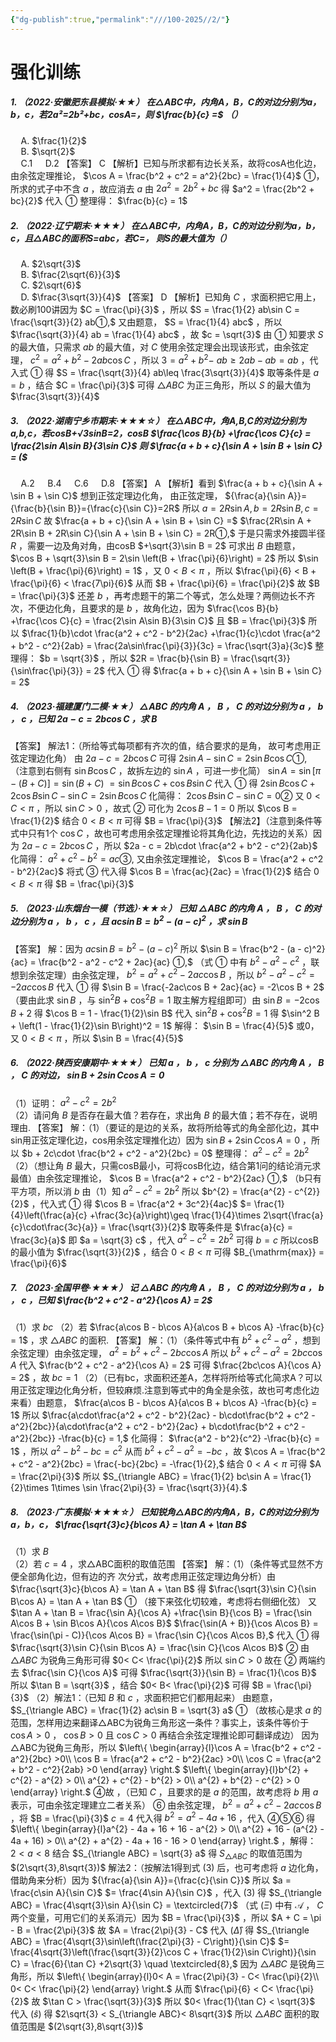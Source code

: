```yaml
---
{"dg-publish":true,"permalink":"///100-2025//2/"}
---
```



# 强化训练
##### 1. （2022·安徽肥东县模拟·★★） 在△ABC中，内角A，B，C的对边分别为a，b，c，若2a²=2b²+bc，cosA=，则  $\frac{b}{c} =$  （）
$\quad$A.  $\frac{1}{2}$  
$\quad$B.  $\sqrt{2}$  
$\quad$C.1 
$\quad$D.2
【答案】 C
【解析】已知与所求都有边长关系，故将cosA也化边，由余弦定理推论，  $\cos A = \frac{b^2 + c^2 = a^2}{2bc} = \frac{1}{4}$  ①，所求的式子中不含  $a$  ，故应消去  $a$  由  $2a^{2} = 2b^{2} + bc$  得  $a^2 = \frac{2b^2 + bc}{2}$  代入  $①$  整理得：  $\frac{b}{c} = 1$
##### 2. （2022·辽宁期末·★★★） 在△ABC中，内角A，B，C的对边分别为a，b，c，且△ABC的面积S=abc，若C=， 则S的最大值为（）
$\quad$A.  $2\sqrt{3}$  
$\quad$B.  $\frac{2\sqrt{6}}{3}$  
$\quad$C.  $2\sqrt{6}$  
$\quad$D.  $\frac{3\sqrt{3}}{4}$
【答案】 D
【解析】已知角  $C$  ，求面积把它用上，数必刷100讲因为  $C = \frac{\pi}{3}$  ，所以  $S = \frac{1}{2} ab\sin C = \frac{\sqrt{3}}{2} ab①,$  又由题意，  $S = \frac{1}{4} abc$  ，所以  $\frac{\sqrt{3}}{4} ab = \frac{1}{4} abc$  ，故  $c = \sqrt{3}$  由  $①$  知要求  $S$  的最大值，只需求  $ab$  的最大值，对  $C$  使用余弦定理会出现该形式，由余弦定理，  $c^{2} = a^{2} + b^{2} - 2ab\cos C$  ，所以  $3 = a^{2} + b^{2}-$ $ab\geq 2ab - ab = ab$  ，代入式  $①$  得  $S = \frac{\sqrt{3}}{4} ab\leq \frac{3\sqrt{3}}{4}$  取等条件是  $a = b$  ，结合  $C = \frac{\pi}{3}$  可得  $\triangle ABC$  为正三角形，所以  $S$  的最大值为  $\frac{3\sqrt{3}}{4}$
##### 3. （2022·湖南宁乡市期末·★★★☆） 在△ABC中，角A,B,C的对边分别为a,b,c，若cosB+√3sinB=2，cosB  $\frac{\cos B}{b} +\frac{\cos C}{c} = \frac{2\sin A\sin B}{3\sin C}$  则 $\frac{a + b + c}{\sin A + \sin B + \sin C} = ($
$\quad$A.2 
$\quad$B.4 
$\quad$C.6 
$\quad$D.8
【答案】 A
【解析】看到  $\frac{a + b + c}{\sin A + \sin B + \sin C}$  想到正弦定理边化角，
由正弦定理，  ${\frac{a}{\sin A}}={\frac{b}{\sin B}}={\frac{c}{\sin C}}=2R$  所以  $a = 2R\sin A,b = 2R\sin B,c = 2R\sin C$  故  $\frac{a + b + c}{\sin A + \sin B + \sin C} =$ $\frac{2R\sin A + 2R\sin B + 2R\sin C}{\sin A + \sin B + \sin C} = 2R①,$
于是只需求外接圆半径  $R$  ，需要一边及角对角，由cosB $+\sqrt{3}\sin B = 2$  可求出  $B$  由题意，  $\cos B + \sqrt{3}\sin B = 2\sin \left(B + \frac{\pi}{6}\right) = 2$  所以  $\sin \left(B + \frac{\pi}{6}\right) = 1$  ，又  $0< B< \pi$  ，所以  $\frac{\pi}{6} < B + \frac{\pi}{6} < \frac{7\pi}{6}$  从而  $B + \frac{\pi}{6} = \frac{\pi}{2}$  故  $B = \frac{\pi}{3}$
还差  $b$  ，再考虑题干的第二个等式，怎么处理？两侧边长不齐次，不便边化角，且要求的是  $b$  ，故角化边，因为  $\frac{\cos B}{b} +\frac{\cos C}{c} = \frac{2\sin A\sin B}{3\sin C}$  且  $B = \frac{\pi}{3}$  所以  $\frac{1}{b}\cdot \frac{a^2 + c^2 - b^2}{2ac} +\frac{1}{c}\cdot \frac{a^2 + b^2 - c^2}{2ab} = \frac{2a\sin\frac{\pi}{3}}{3c} = \frac{\sqrt{3}a}{3c}$  整理得：  $b = \sqrt{3}$  ，所以  $2R = \frac{b}{\sin B} = \frac{\sqrt{3}}{\sin\frac{\pi}{3}} = 2$  代入  $①$  得  $\frac{a + b + c}{\sin A + \sin B + \sin C} = 2$
##### 4. （2023·福建厦门二模·★★） $\triangle ABC$  的内角  $A$  ，  $B$  ，  $C$  的对边分别为  $a$  ，  $b$  ，  $c$  ，已知  $2a - c = 2b\cos C$  ，求  $B$
【答案】 解法1：（所给等式每项都有齐次的值，结合要求的是角，
故可考虑用正弦定理边化角）
由  $2a - c = 2b\cos C$  可得  $2\sin A - \sin C = 2\sin B\cos C①,$  （注意到右侧有  $\sin B\cos C$  ，故拆左边的  $\sin A$  ，可进一步化简）  $\sin A = \sin [\pi -(B + C)] = \sin (B + C)$ $= \sin B\cos C + \cos B\sin C$  代入  $①$  得  $2\sin B\cos C + 2\cos B\sin C - \sin C = 2\sin B\cos C$  化简得：  $2\cos B\sin C - \sin C = 0②$  又  $0< C< \pi$  ，所以  $\sin C > 0$  ，故式  $②$  可化为  $2\cos B - 1 = 0$  所以  $\cos B = \frac{1}{2}$  结合  $0< B< \pi$  可得  $B = \frac{\pi}{3}$
【解法2】（注意到条件等式中只有1个  $\cos C$  ，故也可考虑用余弦定理推论将其角化边，先找边的关系）因为  $2a - c = 2b\cos C$  ，所以  $2a - c = 2b\cdot \frac{a^2 + b^2 - c^2}{2ab}$  化简得：  $a^2 +c^2 - b^2 = ac③,$  又由余弦定理推论，  $\cos B = \frac{a^2 + c^2 - b^2}{2ac}$  将式  $③$  代入得  $\cos B = \frac{ac}{2ac} = \frac{1}{2}$  结合  $0< B< \pi$  得  $B = \frac{\pi}{3}$
##### 5. （2023·山东烟台一模（节选）·★★☆） 已知  $\triangle ABC$  的内角  $A$  ，  $B$  ，  $C$  的对边分别为  $a$  ，  $b$  ，  $c$  ，且  $ac\sin B = b^2 -(a - c)^2$  ，求  $\sin B$
【答案】 解：因为  $ac\sin B = b^{2} - (a - c)^{2}$  所以  $\sin B = \frac{b^2 - (a - c)^2}{ac} = \frac{b^2 - a^2 - c^2 + 2ac}{ac} ①,$  （式  $①$  中有  $b^{2} - a^{2} - c^{2}$  ，联想到余弦定理）由余弦定理， $b^{2} = a^{2} + c^{2} - 2ac\cos B$  ，所以  $b^{2} - a^{2} - c^{2} = -2ac\cos B$  代入  $①$  得  $\sin B = \frac{-2ac\cos B + 2ac}{ac} = -2\cos B + 2$  （要由此求  $\sin B$  ，与  $\sin^2 B + \cos^2 B = 1$  取主解方程组即可）由  $\sin B = -2\cos B + 2$  得  $\cos B = 1 - \frac{1}{2}\sin B$  代入  $\sin^2 B + \cos^2 B = 1$  得  $\sin^2 B + \left(1 - \frac{1}{2}\sin B\right)^2 = 1$  解得：  $\sin B = \frac{4}{5}$  或0，又  $0< B< \pi$  ，所以  $\sin B = \frac{4}{5}$
##### 6. （2022·陕西安康期中·★★★） 已知  $a$  ，  $b$  ，  $c$  分别为  $\triangle ABC$  的内角  $A$  ，  $B$  ，  $C$  的对边，  $\sin B + 2\sin C\cos A = 0$
（1）证明：  $a^2 -c^2 = 2b^2$  
（2）请问角  $B$  是否存在最大值？若存在，求出角  $B$  的最大值；若不存在，说明理由.
【答案】 解：（1）（要证的是边的关系，故将所给等式的角全部化边，其中sin用正弦定理化边，cos用余弦定理推化边）因为  $\sin B + 2\sin C\cos A = 0$  ，所以  $b + 2c\cdot \frac{b^2 + c^2 - a^2}{2bc} = 0$  整理得：  $a^2 -c^2 = 2b^2$
（2）（想让角  $B$  最大，只需cosB最小，可将cosB化边，结合第1问的结论消元求最值）由余弦定理推论，  $\cos B = \frac{a^2 + c^2 - b^2}{2ac} ①,$  （b只有平方项，所以消  $b$  由（1）知  $a^2 -c^2 = 2b^2$  所以  $b^{2} = \frac{a^{2} - c^{2}}{2}$  ，代入式  $①$  得  $\cos B = \frac{a^2 + 3c^2}{4ac}$ $= \frac{1}{4}\left(\frac{a}{c} +\frac{3c}{a}\right)\geq \frac{1}{4}\times 2\sqrt{\frac{a}{c}\cdot\frac{3c}{a}} = \frac{\sqrt{3}}{2}$  取等条件是  $\frac{a}{c} = \frac{3c}{a}$  即  $a = \sqrt{3} c$  ，代入  $a^2 -c^2 = 2b^2$  可得  $b = c$  所以cosB的最小值为  $\frac{\sqrt{3}}{2}$  ，结合  $0< B< \pi$  可得  $B_{\mathrm{max}} = \frac{\pi}{6}$
##### 7. （2023·全国甲卷·★★★） 记  $\triangle ABC$  的内角  $A$  ，  $B$  ，  $C$  的对边分别为  $a$  ，  $b$  ，  $c$  ，已知  $\frac{b^2 + c^2 - a^2}{\cos A} = 2$
（1）求  $bc$
（2）若  $\frac{a\cos B - b\cos A}{a\cos B + b\cos A} -\frac{b}{c} = 1$  ，求  $\triangle ABC$  的面积.
【答案】 解：（1）（条件等式中有  $b^{2} + c^{2} - a^{2}$  ，想到余弦定理）由余弦定理，  $a^2 = b^2 +c^2 -2bc\cos A$  所以  $b^{2} + c^{2} - a^{2} = 2bc\cos A$  代入  $\frac{b^2 + c^2 - a^2}{\cos A} = 2$  可得  $\frac{2bc\cos A}{\cos A} = 2$  ，故  $bc = 1$
（2）（已有bc，求面积还差A，怎样将所给等式化简求A？可以用正弦定理边化角分析，但较麻烦.注意到等式中的角全是余弦，故也可考虑化边来看）由题意，  $\frac{a\cos B - b\cos A}{a\cos B + b\cos A} -\frac{b}{c} = 1$  所以  $\frac{a\cdot\frac{a^2 + c^2 - b^2}{2ac} - b\cdot\frac{b^2 + c^2 - a^2}{2bc}}{a\cdot\frac{a^2 + c^2 - b^2}{2ac} + b\cdot\frac{b^2 + c^2 - a^2}{2bc}} -\frac{b}{c} = 1,$  化简得：  $\frac{a^2 - b^2}{c^2} -\frac{b}{c} = 1$  ，所以  $a^2 -b^2 -bc = c^2$  从而  $b^{2} + c^{2} - a^{2} = -bc$  ，故  $\cos A = \frac{b^2 + c^2 - a^2}{2bc} = \frac{-bc}{2bc} = -\frac{1}{2},$  结合  $0< A< \pi$  可得  $A = \frac{2\pi}{3}$  所以  $S_{\triangle ABC} = \frac{1}{2} bc\sin A = \frac{1}{2}\times 1\times \sin \frac{2\pi}{3} = \frac{\sqrt{3}}{4}.$
##### 8. （2023·广东模拟·★★★☆） 已知锐角△ABC的内角A，B，C的对边分别为a，b，c，  $\frac{\sqrt{3}c}{b\cos A} = \tan A + \tan B$
（1）求  $B$  
（2）若  $c = 4$  ，求△ABC面积的取值范围
【答案】 解：（1）（条件等式显然不方便全部角化边，但有边的齐
次分式，故考虑用正弦定理边角分析）由  $\frac{\sqrt{3}c}{b\cos A} = \tan A + \tan B$  得  $\frac{\sqrt{3}\sin C}{\sin B\cos A} = \tan A + \tan B$ $①$
（接下来弦化切较难，考虑将右侧细化弦）
又  $\tan A + \tan B = \frac{\sin A}{\cos A} +\frac{\sin B}{\cos B} = \frac{\sin A\cos B + \sin B\cos A}{\cos A\cos B}$ $\frac{\sin(A + B)}{\cos A\cos B} = \frac{\sin(\pi - C)}{\cos A\cos B} = \frac{\sin C}{\cos A\cos B},$  代入  $①$  得  $\frac{\sqrt{3}\sin C}{\sin B\cos A} = \frac{\sin C}{\cos A\cos B}$ $②$  由  $\triangle ABC$  为锐角三角形可得  $0< C< \frac{\pi}{2}$  所以  $\sin C > 0$  故在  $②$  两端约去  $\frac{\sin C}{\cos A}$  可得  $\frac{\sqrt{3}}{\sin B} = \frac{1}{\cos B}$  所以  $\tan B = \sqrt{3}$  ，结合  $0< B< \frac{\pi}{2}$  可得  $B = \frac{\pi}{3}$
（2）解法1：（已知  $B$  和  $c$  ，求面积把它们都用起来）
由题意，  $S_{\triangle ABC} = \frac{1}{2} ac\sin B = \sqrt{3} a$ $①$
（故核心是求  $a$  的范围，怎样用边来翻译△ABC为锐角三角形这一条件？事实上，该条件等价于  $\cos A > 0$  ，  $\cos B > 0$  且  $\cos C > 0$  再结合余弦定理推论即可翻译成边）
因为△ABC为锐角三角形，所以  $\left\{ \begin{array}{l}\cos A = \frac{b^2 + c^2 - a^2}{2bc} >0\\ \cos B = \frac{a^2 + c^2 - b^2}{2ac} >0\\ \cos C = \frac{a^2 + b^2 - c^2}{2ab} >0 \end{array} \right.$
$\left\{ \begin{array}{l}b^{2} + c^{2} - a^{2} > 0\\ a^{2} + c^{2} - b^{2} > 0\\ a^{2} + b^{2} - c^{2} > 0 \end{array} \right.$  ④故 ，（已知  $C$  ，且要求的是  $a$  的范围，故考虑将  $b$  用  $a$  表示，可由余弦定理建立二者关系） $⑥$  由余弦定理，  $b^{2} = a^{2} + c^{2} - 2a c\cos B$  ，将  $B = \frac{\pi}{3}$ $c = 4$  代入得  $b^{2} = a^{2} - 4a + 16$  ，代入  $④⑤⑥$  得 $\left\{ \begin{array}{l}a^{2} - 4a + 16 + 16 - a^{2} > 0\\ a^{2} + 16 - (a^{2} - 4a + 16) > 0\\ a^{2} + a^{2} - 4a + 16 - 16 > 0 \end{array} \right.$  ，解得：  $2< a< 8$  结合  $S_{\triangle ABC} = \sqrt{3} a$  得  $S_{\triangle ABC}$  的取值范围为  $(2\sqrt{3},8\sqrt{3})$  解法2：（按解法1得到式  $(3)$  后，也可考虑将  $a$  边化角，借助角来分析）因为  ${\frac{a}{\sin A}}={\frac{c}{\sin C}}$  所以  $a = \frac{c\sin A}{\sin C}$ $= \frac{4\sin A}{\sin C}$  ，代入  $(3)$  得  $S_{\triangle ABC} = \frac{4\sqrt{3}\sin A}{\sin C} = \textcircled{7}$  （式  $(\Xi)$  中有  $\mathcal{A}$  ，  $C$  两个变量，可用它们的关系消元）因为  $B = \frac{\pi}{3}$  ，所以  $A + C = \pi - B = \frac{2\pi}{3}$  故  $A = \frac{2\pi}{3} - C$  代入  $(\widehat{\Delta})$  得  $S_{\triangle ABC} = \frac{4\sqrt{3}\sin\left(\frac{2\pi}{3} - C\right)}{\sin C}$ $= \frac{4\sqrt{3}\left(\frac{\sqrt{3}}{2}\cos C + \frac{1}{2}\sin C\right)}{\sin C} = \frac{6}{\tan C} +2\sqrt{3} \quad \textcircled{8},$  因为  $\triangle ABC$  是锐角三角形，所以  $\left\{ \begin{array}{l}0< A = \frac{2\pi}{3} - C< \frac{\pi}{2}\\ 0< C< \frac{\pi}{2} \end{array} \right.$  从而  $\frac{\pi}{6} < C< \frac{\pi}{2}$  故  $\tan C > \frac{\sqrt{3}}{3}$  所以  $0< \frac{1}{\tan C} < \sqrt{3}$  代入  $(\widehat{s})$  得  $2\sqrt{3} < S_{\triangle ABC}< 8\sqrt{3}$  所以  $\triangle ABC$  面积的取值范围是  $(2\sqrt{3},8\sqrt{3})$